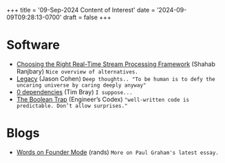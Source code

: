 +++
title = '09-Sep-2024 Content of Interest'
date = '2024-09-09T09:28:13-0700'
draft = false
+++


# Software

-   [Choosing the Right Real-Time Stream Processing Framework](https://dev.to/ranjbaryshahab/comparing-top-real-time-stream-processing-frameworks-ek8) (Shahab Ranjbary)
    `Nice overview of alternatives.`
-   [Legacy](https://longform.asmartbear.com/legacy/)
    (Jason Cohen) `Deep thoughts.. "To be human is to defy the uncaring universe by caring deeply anyway"`
-   [0 dependencies](https://www.tbray.org/ongoing/When/202x/2024/09/04/0dependencies)
    (Tim Bray) `I suppose...`
-   [The Boolean Trap](https://read.engineerscodex.com/p/the-boolean-trap)
    (Engineer’s Codex) `"well-written code is predictable. Don’t allow surprises."`


# Blogs

-   [Words on Founder Mode](https://randsinrepose.com/archives/words-on-founder-mode/) (rands)
    `More on Paul Graham's latest essay.`


